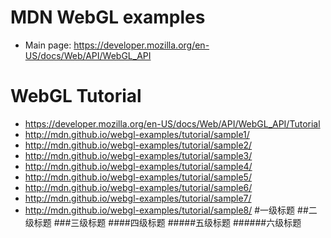 # MDN WebGL examples
* Main page: https://developer.mozilla.org/en-US/docs/Web/API/WebGL_API

# WebGL Tutorial
* https://developer.mozilla.org/en-US/docs/Web/API/WebGL_API/Tutorial
* http://mdn.github.io/webgl-examples/tutorial/sample1/
* http://mdn.github.io/webgl-examples/tutorial/sample2/
* http://mdn.github.io/webgl-examples/tutorial/sample3/
* http://mdn.github.io/webgl-examples/tutorial/sample4/
* http://mdn.github.io/webgl-examples/tutorial/sample5/
* http://mdn.github.io/webgl-examples/tutorial/sample6/
* http://mdn.github.io/webgl-examples/tutorial/sample7/
* http://mdn.github.io/webgl-examples/tutorial/sample8/
#一级标题
##二级标题
###三级标题
####四级标题
#####五级标题
######六级标题

